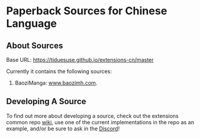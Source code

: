 # Paperback Sources for Chinese Language
## About Sources
Base URL: https://tiduesuse.github.io/extensions-cn/master

Currently it contains the following sources:
1. BaoziManga: www.baozimh.com.

##  Developing A Source
To find out more about developing a source, check out the extensions common repo [wiki](https://github.com/Paperback-iOS/extensions-common/wiki/Intro-to-Paperback-Sources), use one of the current implementations in the repo as an example, and/or be sure to ask in the [Discord](https://discord.gg/Ny83JV3)!
